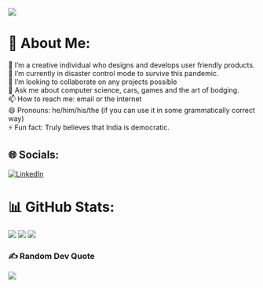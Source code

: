 ![](https://komarev.com/ghpvc/?username=JohnNixon6972)
# 💫 About Me:
🔭 I’m a creative individual who designs and develops user friendly products.<br>🌱 I’m currently in disaster control mode to survive this pandemic.<br>👯 I’m looking to collaborate on any projects possible<br>💬 Ask me about computer science, cars, games and the art of bodging.<br>📫 How to reach me: email or the internet<br>😄 Pronouns: he/him/his/the (if you can use it in some grammatically correct way)<br>⚡ Fun fact: Truly believes that India is democratic.


## 🌐 Socials:
[![LinkedIn](https://img.shields.io/badge/LinkedIn-%230077B5.svg?logo=linkedin&logoColor=white)](https://www.linkedin.com/in/john-nixon-0a22471b3/) 

# 📊 GitHub Stats:
![](http://github-profile-summary-cards.vercel.app/api/cards/profile-details?username=JohnNixon6972&theme=dark)
![](http://github-profile-summary-cards.vercel.app/api/cards/stats?username=JohnNixon6972&theme=dark)
![](http://github-profile-summary-cards.vercel.app/api/cards/most-commit-language?username=JohnNixon6972&theme=dark&exclude=dart)

### ✍️ Random Dev Quote
![](https://quotes-github-readme.vercel.app/api?type=horizontal&theme=dark)
